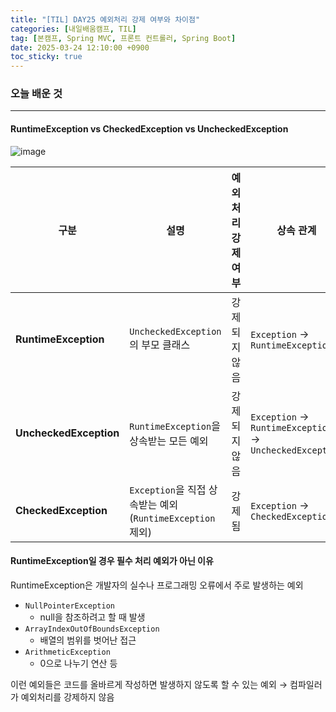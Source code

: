 ```yaml
---
title: "[TIL] DAY25 예외처리 강제 여부와 차이점"
categories: [내일배움캠프, TIL]
tag: [본캠프, Spring MVC, 프론트 컨트롤러, Spring Boot]
date: 2025-03-24 12:10:00 +0900
toc_sticky: true
---
```

### 오늘 배운 것
***
#### RuntimeException vs CheckedException vs UncheckedException
![image](https://teamsparta.notion.site/image/attachment%3A6ad69e5b-b8ae-46da-815d-4e12651d3efa%3AScreenshot_2025-02-19_at_15.02.39.png?table=block&id=19f2dc3e-f514-80cf-9967-cd126032c4b4&spaceId=83c75a39-3aba-4ba4-a792-7aefe4b07895&width=1290&userId=&cache=v2)

| 구분               | 설명                                                                 | 예외 처리 강제 여부 | 상속 관계                           | 예제 예외                      |
|--------------------|------------------------------------------------------------------|-----|--------------------------------|-------------------------------|
| **RuntimeException** | `UncheckedException`의 부모 클래스                           | 강제되지 않음 | `Exception` → `RuntimeException` | `NullPointerException`, `IllegalArgumentException` 등 |
| **UncheckedException** | `RuntimeException`을 상속받는 모든 예외                     | 강제되지 않음 | `Exception` → `RuntimeException` → `UncheckedException` | `ArrayIndexOutOfBoundsException`, `ArithmeticException` 등 |
| **CheckedException** | `Exception`을 직접 상속받는 예외 (`RuntimeException` 제외) | 강제됨 | `Exception` → `CheckedException` | `IOException`, `SQLException` 등 |

#### RuntimeException일 경우 필수 처리 예외가 아닌 이유
RuntimeException은 개발자의 실수나 프로그래밍 오류에서 주로 발생하는 예외
- `NullPointerException`
  - null을 참조하려고 할 때 발생
- `ArrayIndexOutOfBoundsException`
  - 배열의 범위를 벗어난 접근
- `ArithmeticException`
  - 0으로 나누기 연산 등

이런 예외들은 코드를 올바르게 작성하면 발생하지 않도록 할 수 있는 예외
→ 컴파일러가 예외처리를 강제하지 않음

